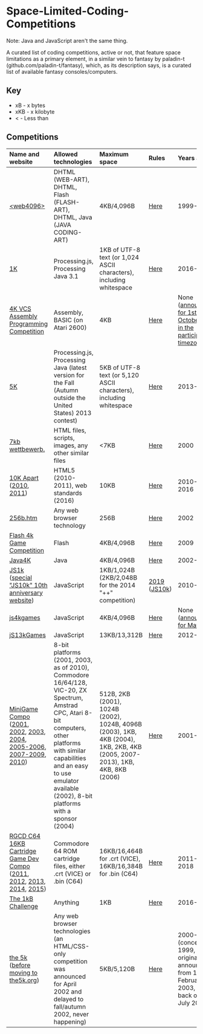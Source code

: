 # Space-Limited-Coding-Competitions
Note: Java and JavaScript aren't the same thing.

A curated list of coding competitions, active or not, that feature space limitations as a primary element, in a similar vein to fantasy by paladin-t (github.com/paladin-t/fantasy), which, as its description says, is a curated list of available fantasy consoles/computers.

## Key
* xB - x bytes
* xKB - x kilobyte
* < - Less than

## Competitions
| Name and website | Allowed technologies | Maximum space | Rules | Years active | Amount of competitions |
| :- | :- | :- | :- | :- | :- |
| [&lt;web4096&gt;](http://msg.sk/web4096) | DHTML (WEB-ART), DHTML, Flash (FLASH-ART), DHTML, Java (JAVA CODING-ART) | 4KB/4,096B | [Here](http://msg.sk/web4096) | 1999-2001 | 2 |
| [1K](http://ktbyte.com/contests) | Processing.js, Processing Java 3.1 | 1KB of UTF-8 text (or 1,024 ASCII characters), including whitespace | [Here](http://ktbyte.com/contests/1k201704) | 2016-2017 | 4 |
| [4K VCS Assembly Programming Competition](http://atariage.com/forums/topic/283199-4k-vcs-assembly-programming-competition) | Assembly, BASIC (on Atari 2600) | 4KB | [Here](http://atariage.com/forums/topic/283199-4k-vcs-assembly-programming-competition/?do=findComment&comment=4117800) | None ([announced for 1st-31st October 2018 in the participant's timezone](atariage.com/forums/topic/283199-4k-vcs-assembly-programming-competition/?do=findComment&comment=4117717)) | 0 |
| [5K](http://ktbyte.com/contests) | Processing.js, Processing Java (latest version for the Fall (Autumn outside the United States) 2013 contest) | 5KB of UTF-8 text (or 5,120 ASCII characters), including whitespace | [Here](http://ktbyte.com/contests/1k201704) | 2013-2015 | 5 |
| [7kb wettbewerb.](http://web.archive.org/web/20030206184228/7kb.de) | HTML files, scripts, images, any other similar files | <7KB | [Here](http://web.archive.org/web/20000816165152/7kb.de) | 2000 | 1 |
| [10K Apart](http://a-k-apart.com) ([2010](http://web.archive.org/web/20150912102946/10k.aneventapart.com/1), [2011](http://web.archive.org/web/20150905085941/10k.aneventapart.com)) | HTML5 (2010-2011), web standards (2016) | 10KB | [Here](http://a-k-apart.com/faq) | 2010-2011, 2016 | 3 |
| [256b.htm](http://wildmag.de/compo) | Any web browser technology | 256B | [Here](http://wildmag.de/compo) | 2002 | 1 |
| [Flash 4k Game Competition](http://web.archive.org/web/20110522003031/gamepoetry.com/blog/2009/02/06/flash-4k-game-competition-prizes-and-rules) | Flash | 4KB/4,096B | [Here](http://web.archive.org/web/20110522003031/gamepoetry.com/blog/2009/02/06/flash-4k-game-competition-prizes-and-rules) | 2009 | 1 |
| [Java4K](http://web.archive.org/web/20191026134500/java4k.com) | Java | 4KB/4,096B | [Here](http://web.archive.org/web/20190904165113/java4k.com/index.php?action=about) | 2002-2014 | 12 |
| [JS1k](http://js1k.com) ([special "JS10k" 10th anniversary website](http://js10k.com)) | JavaScript | 1KB/1,024B (2KB/2,048B for the 2014 "++" competition) | [2019](https://js1k.com/2019-x/rules) ([JS10k](http://js10k.com)) | 2010-2019 | 10 |
| [js4kgames](http://js4kgames.appspot.com) | JavaScript | 4KB/4,096B | [Here](http://js4kgames.appspot.com/rules) | None ([announced for May 2016](http://twitter.com/js4kgames/status/651873094416601091)) | 0 |
| [jS13kGames](http://js13kgames.com) | JavaScript | 13KB/13,312B | [Here](http://js13kgames.com/#rules) | 2012-2020 | 9 |
| [MiniGame Compo](http://minigamecompo.weebly.com) ([2001](http://web.archive.org/web/20050525082450/demo.raww.net/minigame), [2002](http://web.archive.org/web/20110809015827/cling.gu.se/~cl3polof/minigame), [2003](http://web.archive.org/web/20110109212852/starbase.globalpc.net/minigame), [2004](https://web.archive.org/web/20110318232322/http://starbase.globalpc.net/minidir/index.html), [2005-2006](http://web.archive.org/web/20070814102208/minigamecomp.org.uk), [2007-2009](http://web.archive.org/web/20090207000014/minigamecomp.org.uk), [2010](http://web.archive.org/web/20160306154906/minigamecompo2010.00freehost.com)) | 8-bit platforms (2001, 2003, as of 2010), Commodore 16/64/128, VIC-20, ZX Spectrum, Amstrad CPC, Atari 8-bit computers, other platforms with similar capabilities and an easy to use emulator available (2002), 8-bit platforms with a sponsor (2004) | 512B, 2KB (2001), 1024B (2002), 1024B, 4096B (2003), 1KB, 4KB (2004), 1KB, 2KB, 4KB (2005, 2007-2013), 1KB, 4KB, 8KB (2006) | [Here](http://minigamecompo.weebly.com) | 2001-2013 | 11 |
| [RGCD C64 16KB Cartridge Game Dev Compo](http://itch.io/jam/c64-16kb-cartridge-game-dev-compo-2019) ([2011](http://rgcd.co.uk/2011/05/c64-16kb-cartridge-game-development.html), [2012](http://rgcd.co.uk/2012/04/c64-16kb-cartridge-game-development.html), [2013](http://rgcd.co.uk/2013/05/c64-16kb-cartridge-game-development.html), [2014](http://rgcd.co.uk/2014/04/c64-16kb-cartridge-game-development.html), [2015](http://rgcd.co.uk/2015/07/c64-16kb-cartridge-game-development.html)) | Commodore 64 ROM cartridge files, either .crt (VICE) or .bin (C64) | 16KB/16,464B for .crt (VICE), 16KB/16,384B for .bin (C64) | [Here](http://itch.io/jam/c64-16kb-cartridge-game-dev-compo-2019) | 2011-2015, 2018 | 6 |
| [The 1kB Challenge](http://hackaday.io/contest/18215-the-1kb-challenge) | Anything | 1KB | [Here](http://hackaday.io/contest/18215-the-1kb-challenge) | 2016-2017 | 1 |
| [the 5k](http://the5k.org) ([before moving to the5k.org](http://web.archive.org/web/20000816002907/sylloge.com:8080/5k)) | Any web browser technologies (an HTML/CSS-only competition was announced for April 2002 and delayed to fall/autumn 2002, never happening) | 5KB/5,120B | [Here](http://web.archive.org/web/20050404220609/the5k.org/2002faq.asp) | 2000-2002 (conceived in 1999, last original announcement from 11th February 2003, came back on 29th July 2010) | 3 |
